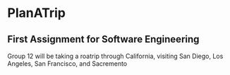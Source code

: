 # PlanATrip

## First Assignment for Software Engineering

Group 12 will be taking a roatrip through California, visiting San Diego, Los Angeles, San Francisco, and Sacremento

